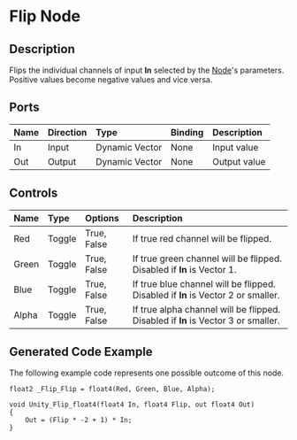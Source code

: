 # Flip Node

## Description

Flips the individual channels of input **In** selected by the [Node](Node.md)'s parameters. Positive values become negative values and vice versa.

## Ports

| Name        | Direction           | Type  | Binding | Description |
|:------------ |:-------------|:-----|:---|:---|
| In      | Input | Dynamic Vector | None | Input value |
| Out | Output      |    Dynamic Vector | None | Output value |

## Controls

| Name        | Type           | Options  | Description |
|:------------ |:-------------|:-----|:---|
| Red      | Toggle | True, False | If true red channel will be flipped. |
| Green      | Toggle | True, False | If true green channel will be flipped. Disabled if **In** is Vector 1. |
| Blue      | Toggle | True, False | If true blue channel will be flipped. Disabled if **In** is Vector 2 or smaller. |
| Alpha      | Toggle | True, False | If true alpha channel will be flipped. Disabled if **In** is Vector 3 or smaller. |

## Generated Code Example

The following example code represents one possible outcome of this node.

```
float2 _Flip_Flip = float4(Red, Green, Blue, Alpha);

void Unity_Flip_float4(float4 In, float4 Flip, out float4 Out)
{
    Out = (Flip * -2 + 1) * In;
}
```